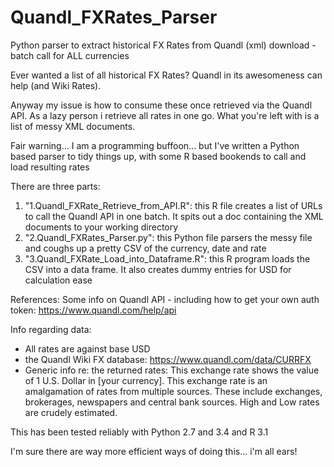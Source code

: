 # Quandl_FXRates_Parser

Python parser to extract historical FX Rates from Quandl (xml) download - batch call for ALL currencies

Ever wanted a list of all historical FX Rates? Quandl in its awesomeness can help (and Wiki Rates).

Anyway my issue is how to consume these once retrieved via the Quandl API. As a lazy person i retrieve all rates in one go. What you're left with is a list of messy XML documents.

Fair warning... I am a programming buffoon... but I've written a Python based parser to tidy things up, with some R based bookends to call and load resulting rates

There are three parts:
1. "1.Quandl_FXRate_Retrieve_from_API.R": this R file creates a list of URLs to call the Quandl API in one batch. It spits out a doc containing the XML documents to your working directory
2. "2.Quandl_FXRates_Parser.py": this Python file parsers the messy file and coughs up a pretty CSV of the currency, date and rate
3. "3.Quandl_FXRate_Load_into_Dataframe.R": this R program loads the CSV into a data frame. It also creates dummy entries for USD for calculation ease

References:
Some info on Quandl API - including how to get your own auth token:
https://www.quandl.com/help/api

Info regarding data:
- All rates are against base USD
- the Quandl Wiki FX database: https://www.quandl.com/data/CURRFX
- Generic info re: the returned rates: This exchange rate shows the value of 1 U.S. Dollar in [your currency]. This exchange rate is an amalgamation of rates from multiple sources.  These include exchanges, brokerages, newspapers and central bank sources. High and Low rates are crudely estimated.

This has been tested reliably with Python 2.7 and 3.4 and R 3.1

I'm sure there are way more efficient ways of doing this... i'm all ears!
